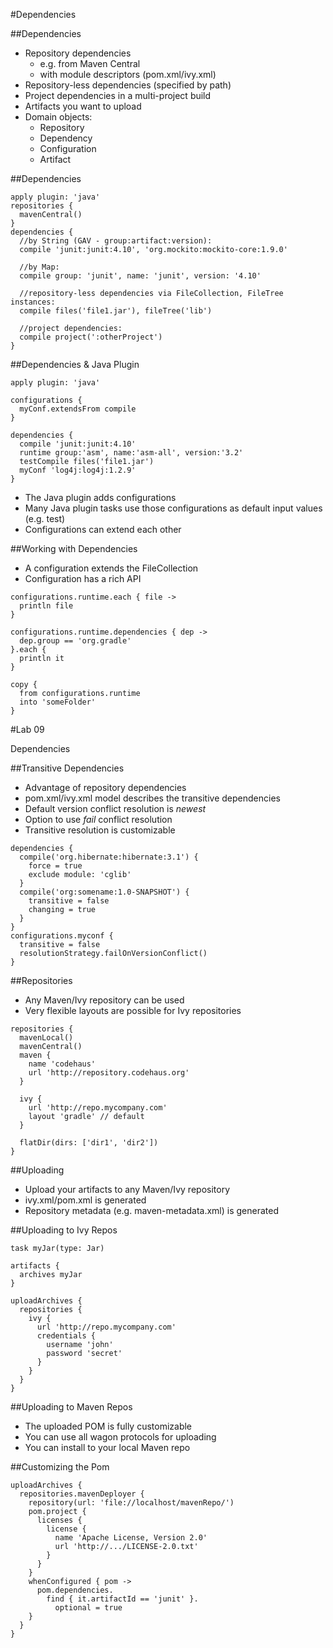 #Dependencies

##Dependencies

* Repository dependencies
    * e.g. from Maven Central
    * with module descriptors (pom.xml/ivy.xml)
* Repository-less dependencies (specified by path)
* Project dependencies in a multi-project build
* Artifacts you want to upload
* Domain objects:
    * Repository
    * Dependency
    * Configuration
    * Artifact

##Dependencies

<!-- -->

    apply plugin: 'java'
    repositories {
      mavenCentral()
    }
    dependencies {
      //by String (GAV - group:artifact:version):
      compile 'junit:junit:4.10', 'org.mockito:mockito-core:1.9.0'

      //by Map:
      compile group: 'junit', name: 'junit', version: '4.10'

      //repository-less dependencies via FileCollection, FileTree instances:
      compile files('file1.jar'), fileTree('lib')

      //project dependencies:
      compile project(':otherProject')
    }

##Dependencies & Java Plugin

<!-- -->

    apply plugin: 'java'

    configurations {
      myConf.extendsFrom compile
    }

    dependencies {
      compile 'junit:junit:4.10'
      runtime group:'asm', name:'asm-all', version:'3.2'
      testCompile files('file1.jar')
      myConf 'log4j:log4j:1.2.9'
    }

* The Java plugin adds configurations
* Many Java plugin tasks use those configurations as default input values (e.g. test)
* Configurations can extend each other

##Working with Dependencies

* A configuration extends the FileCollection
* Configuration has a rich API

<!-- -->

    configurations.runtime.each { file ->
      println file
    }

    configurations.runtime.dependencies { dep ->
      dep.group == 'org.gradle'
    }.each {
      println it
    }

    copy {
      from configurations.runtime
      into 'someFolder'
    }

#Lab 09

Dependencies

##Transitive Dependencies

* Advantage of repository dependencies
* pom.xml/ivy.xml model describes the transitive dependencies
* Default version conflict resolution is *newest*
* Option to use *fail* conflict resolution
* Transitive resolution is customizable

<!-- -->

    dependencies {
      compile('org.hibernate:hibernate:3.1') {
        force = true
        exclude module: 'cglib'
      }
      compile('org:somename:1.0-SNAPSHOT') {
        transitive = false
        changing = true
      }
    }
    configurations.myconf {
      transitive = false
      resolutionStrategy.failOnVersionConflict()
    }

##Repositories

* Any Maven/Ivy repository can be used
* Very flexible layouts are possible for Ivy repositories

<!-- -->

    repositories {
      mavenLocal()
      mavenCentral()
      maven {
        name 'codehaus'
        url 'http://repository.codehaus.org'
      }

      ivy {
        url 'http://repo.mycompany.com'
        layout 'gradle' // default
      }

      flatDir(dirs: ['dir1', 'dir2'])
    }

##Uploading

* Upload your artifacts to any Maven/Ivy repository
* ivy.xml/pom.xml is generated
* Repository metadata (e.g. maven-metadata.xml) is generated

##Uploading to Ivy Repos

<!-- -->

    task myJar(type: Jar)

    artifacts {
      archives myJar
    }

    uploadArchives {
      repositories {
        ivy {
          url 'http://repo.mycompany.com'
          credentials {
            username 'john'
            password 'secret'
          }
        }
      }
    }

##Uploading to Maven Repos

* The uploaded POM is fully customizable
* You can use all wagon protocols for uploading
* You can install to your local Maven repo

##Customizing the Pom

<!-- -->

    uploadArchives {
      repositories.mavenDeployer {
        repository(url: 'file://localhost/mavenRepo/')
        pom.project {
          licenses {
            license {
              name 'Apache License, Version 2.0'
              url 'http://.../LICENSE-2.0.txt'
            }
          }
        }
        whenConfigured { pom ->
          pom.dependencies.
            find { it.artifactId == 'junit' }.
              optional = true
        }
      }
    }